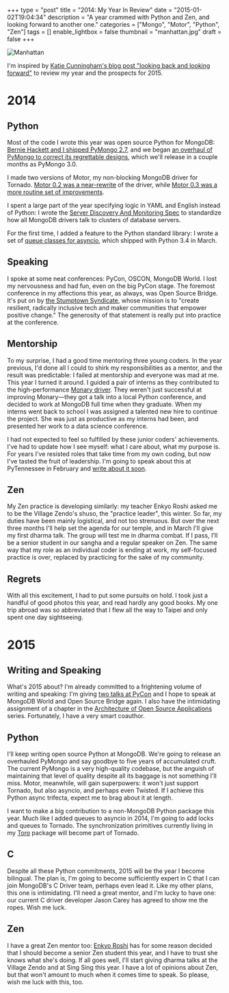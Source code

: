 +++
type = "post"
title = "2014: My Year In Review"
date = "2015-01-02T19:04:34"
description = "A year crammed with Python and Zen, and looking forward to another one."
categories = ["Mongo", "Motor", "Python", "Zen"]
tags = []
enable_lightbox = false
thumbnail = "manhattan.jpg"
draft = false
+++

<p><img style="display:block; margin-left:auto; margin-right:auto;" src="manhattan.jpg" alt="Manhattan" title="Manhattan" /></p>
<p>I'm inspired by <a href="http://therealkatie.net/blog/2014/dec/31/looking-back-and-looking-forward-2014/">Katie Cunningham's blog post "looking back and looking forward"</a> to review my year and the prospects for 2015.</p>
<h1 id="2014">2014</h1>
<h2 id="python">Python</h2>
<p>Most of the code I wrote this year was open source Python for MongoDB: <a href="/blog/pymongo-2-7-rc0/">Bernie Hackett and I shipped PyMongo 2.7</a>, and we began <a href="/blog/good-idea-at-the-time-pymongo/">an overhaul of PyMongo to correct its regrettable designs</a>, which we'll release in a couple months as PyMongo 3.0.</p>
<p>I made two versions of Motor, my non-blocking MongoDB driver for Tornado. <a href="/blog/motor-0-2-released/">Motor 0.2 was a near-rewrite</a> of the driver, while <a href="/blog/motor-0-3-released/">Motor 0.3 was a more routine set of improvements</a>.</p>
<p>I spent a large part of the year specifying logic in YAML and English instead of Python: I wrote the <a href="/blog/server-discovery-and-monitoring-spec/">Server Discovery And Monitoring Spec</a> to standardize how all MongoDB drivers talk to clusters of database servers.</p>
<p>For the first time, I added a feature to the Python standard library: I wrote a set of <a href="https://docs.python.org/3/library/asyncio-sync.html#queues">queue classes for asyncio</a>, which shipped with Python 3.4 in March.</p>
<h2 id="speaking">Speaking</h2>
<p>I spoke at some neat conferences: PyCon, OSCON, MongoDB World. I lost my nervousness and had fun, even on the big PyCon stage. The foremost conference in my affections this year, as always, was Open Source Bridge. It's put on by <a href="http://stumptownsyndicate.org/">the Stumptown Syndicate</a>, whose mission is to "create resilient, radically inclusive tech and maker communities that empower positive change." The generosity of that statement is really put into practice at the conference.</p>
<h2 id="mentorship">Mentorship</h2>
<p>To my surprise, I had a good time mentoring three young coders. In the year previous, I'd done all I could to shirk my responsibilities as a mentor, and the result was predictable: I failed at mentorship and everyone was mad at me. This year I turned it around. I guided a pair of interns as they contributed to the high-performance <a href="https://bitbucket.org/djcbeach/monary/src">Monary driver</a>. They weren't just successful at improving Monary&mdash;they got a talk into a local Python conference, and decided to work at MongoDB full time when they graduate. When my interns went back to school I was assigned a talented new hire to continue the project. She was just as productive as my interns had been, and presented her work to a data science conference.</p>
<p>I had not expected to feel so fulfilled by these junior coders' achievements. I've had to update how I see myself: what I care about, what my purpose is. For years I've resisted roles that take time from my own coding, but now I've tasted the fruit of leadership. I'm going to speak about this at PyTennessee in February and <a href="http://emptysqua.re/blog/mentoring/">write about it soon</a>.</p>
<h2 id="zen">Zen</h2>
<p>My Zen practice is developing similarly: my teacher Enkyo Roshi asked me to be the Village Zendo's shuso, the "practice leader", this winter. So far, my duties have been mainly logistical, and not too strenuous. But over the next three months I'll help set the agenda for our temple, and in March I'll give my first dharma talk. The group will test me in dharma combat. If I pass, I'll be a senior student in our sangha and a regular speaker on Zen. The same way that my role as an individual coder is ending at work, my self-focused practice is over, replaced by practicing for the sake of my community.</p>
<h2 id="regrets">Regrets</h2>
<p>With all this excitement, I had to put some pursuits on hold. I took just a handful of good photos this year, and read hardly any good books. My one trip abroad was so abbreviated that I flew all the way to Taipei and only spent one day sightseeing.</p>
<h1 id="2015">2015</h1>
<h2 id="writing-and-speaking">Writing and Speaking</h2>
<p>What's 2015 about? I'm already committed to a frightening volume of writing and speaking: I'm giving <a href="https://us.pycon.org/2015/schedule/talks/list/">two talks at PyCon</a> and I hope to speak at MongoDB World and Open Source Bridge again. I also have the intimidating assignment of a chapter in the <a href="http://aosabook.org/en/index.html">Architecture of Open Source Applications</a> series. Fortunately, I have a very smart coauthor.</p>
<h2 id="python_1">Python</h2>
<p>I'll keep writing open source Python at MongoDB. We're going to release an overhauled PyMongo and say goodbye to five years of accumulated cruft. The current PyMongo is a very high-quality codebase, but the anguish of maintaining that level of quality despite all its baggage is not something I'll miss. Motor, meanwhile, will gain superpowers: it won't just support Tornado, but also asyncio, and perhaps even Twisted. If I achieve this Python async trifecta, expect me to brag about it at length.</p>
<p>I want to make a big contribution to a non-MongoDB Python package this year. Much like I added queues to asyncio in 2014, I'm going to add locks and queues to Tornado. The synchronization primitives currently living in my <a href="https://toro.readthedocs.org/en/stable/">Toro</a> package will become part of Tornado.</p>
<h2 id="c">C</h2>
<p>Despite all these Python commitments, 2015 will be the year I become bilingual. The plan is, I'm going to become sufficiently expert in C that I can join MongoDB's C Driver team, perhaps even lead it. Like my other plans, this one is intimidating. I'll need a great mentor, and I'm lucky to have one: our current C driver developer Jason Carey has agreed to show me the ropes. Wish me luck.</p>
<h2 id="zen_1">Zen</h2>
<p>I have a great Zen mentor too: <a href="http://villagezendo.org/teachers/roshi-enkyo-ohara/">Enkyo Roshi</a> has for some reason decided that I should become a senior Zen student this year, and I have to trust she knows what she's doing. If all goes well, I'll start giving dharma talks at the Village Zendo and at Sing Sing this year. I have a lot of opinions about Zen, but that won't amount to much when it comes time to speak. So please, wish me luck with this, too.</p>
    